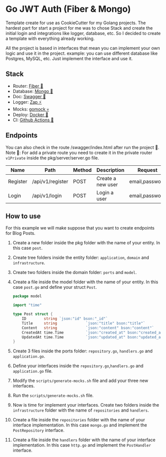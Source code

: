 # Go JWT Auth (Fiber & Mongo)
Template create for use as CookieCutter for my Golang projects. 
The hardest part for start a project for me was to chose Stack and create the initial login and integrations
like logger, database, etc. So I decided to create a template with everything already working.

All the project is based in interfaces that mean you can implement your own logic and use it in the project.
example: you can use different database like Postgres, MySQL, etc. Just implement the interface and use it.

## Stack
- Router: [Fiber 🚀](https://gofiber.io)
- Database: [Mongo 💾](https://www.mongodb.com/docs/drivers/go/current/) 
- Doc: [Swagger 📄](https://github.com/swaggo/swag)
- Logger: [Zap ⚡](https://github.com/uber-go/zap)
- Mocks: [gomock 💀](https://github.com/golang/mock)
- Deploy: [Docker 🐳](https://www.docker.com)
- CI: [Github Actions 🐙](https://docs.github.com/en/actions)

## Endpoints
You can also check in the route /swagger/index.html after run the project 🤩.
Note 📝: For add a private route you need to create it in the private router `v1Private`
inside the pkg/server/server.go file.

| Name     | Path             | Method | Description       | Request        | Response |
|----------|------------------|--------|-------------------|----------------|----------|
| Register | /api/v1/register | POST   | Create a new user | email,password |          |
| Login    | /api/v1/login    | POST   | Login a user      | email,password | token    |

## How to use
For this example we will make suppose that you want to create endpoints for Blog Posts.
1. Create a new folder inside the pkg folder with the name of your entity. In this case `post`.
2. Create tree folders inside the entity folder: `application`, `domain` and `infrastructure`.
3. Create two folders inside the domain folder: `ports` and `model`.
4. Create a file inside the model folder with the name of your entity. In this case `post.go` and define your struct `Post`.
    ```go
    package model
   
   import "time"  

    type Post struct {
        ID        string `json:"id" bson:"_id"`
        Title     string             `json:"title" bson:"title"`
        Content   string             `json:"content" bson:"content"`
        CreatedAt time.Time          `json:"created_at" bson:"created_at"`
        UpdatedAt time.Time          `json:"updated_at" bson:"updated_at"`
    }
    ```

5. Create 3 files inside the ports folder: `repository.go`, `handlers.go` and `application.go`.
6. Define your interfaces inside the `repository.go`,`handlers.go` and `application.go` file.
7. Modify the `scripts/generate-mocks.sh` file and add your three new interfaces.
8. Run the `scripts/generate-mocks.sh` file.
9. Now is time for implement your interfaces. Create two folders inside the `infrastructure` folder with the name of `repositories` and `handlers`.
10. Create a file inside the `repositories` folder with the name of your interface implementation. In this case `mongo.go` and implement the `PostRepository` interface.
11. Create a file inside the `handlers` folder with the name of your interface implementation. In this case `http.go` and implement the `PostHandler` interface.

